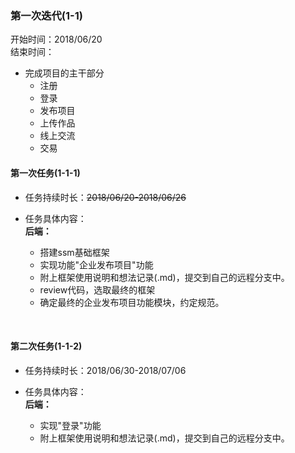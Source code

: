 ### 第一次迭代(1-1)    

开始时间：2018/06/20   
结束时间：

* 完成项目的主干部分
  * 注册
  * 登录
  * 发布项目
  * 上传作品
  * 线上交流
  * 交易

#### 第一次任务(1-1-1)   

* 任务持续时长：~~2018/06/20-2018/06/26~~   

* 任务具体内容：  
**后端：**   
  * 搭建ssm基础框架
  * 实现功能"企业发布项目"功能
  * 附上框架使用说明和想法记录(.md)，提交到自己的远程分支中。
  * review代码，选取最终的框架
  * 确定最终的企业发布项目功能模块，约定规范。


<br>


#### 第二次任务(1-1-2)   

* 任务持续时长：2018/06/30-2018/07/06   

* 任务具体内容：  
**后端：**   
  * 实现"登录"功能
  * 附上框架使用说明和想法记录(.md)，提交到自己的远程分支中。


